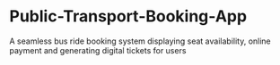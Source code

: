 # Public-Transport-Booking-App
A seamless bus ride booking system displaying seat availability, online payment and generating digital tickets for users
